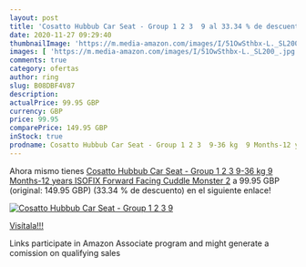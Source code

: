 ```yaml
---
layout: post
title: 'Cosatto Hubbub Car Seat - Group 1 2 3  9 al 33.34 % de descuento'
date: 2020-11-27 09:29:40
thumbnailImage: 'https://m.media-amazon.com/images/I/51OwSthbx-L._SL200_.jpg'
images: [ 'https://m.media-amazon.com/images/I/51OwSthbx-L._SL200_.jpg' ]
comments: true
category: ofertas
author: ring
slug: B08DBF4V87
description:
actualPrice: 99.95 GBP
currency: GBP
price: 99.95
comparePrice: 149.95 GBP
inStock: true
prodname: Cosatto Hubbub Car Seat - Group 1 2 3  9-36 kg  9 Months-12 years  ISOFIX  Forward Facing  Cuddle Monster 2
---
```


Ahora mismo tienes [Cosatto Hubbub Car Seat - Group 1 2 3  9-36 kg  9 Months-12 years  ISOFIX  Forward Facing  Cuddle Monster 2](https://www.amazon.co.uk/dp/B08DBF4V87/?tag=tolees0a-21) a 99.95 GBP (original: 149.95 GBP) (33.34 %  de descuento) en el siguiente enlace!

[![Cosatto Hubbub Car Seat - Group 1 2 3  9](https://m.media-amazon.com/images/I/51OwSthbx-L._SL200_.jpg)](https://www.amazon.co.uk/dp/B08DBF4V87/?tag=tolees0a-21)

[Visítala!!!](https://www.amazon.co.uk/dp/B08DBF4V87/?tag=tolees0a-21)

Links participate in Amazon Associate program and might generate a comission on qualifying sales
